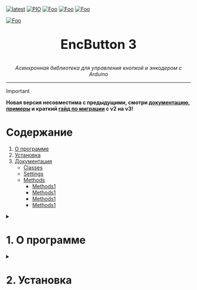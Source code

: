 [![latest](https://img.shields.io/github/v/release/GyverLibs/EncButton.svg?color=brightgreen)](https://github.com/GyverLibs/EncButton/releases/latest/download/EncButton.zip)
[![PIO](https://badges.registry.platformio.org/packages/gyverlibs/library/EncButton.svg)](https://registry.platformio.org/libraries/gyverlibs/EncButton)
[![Foo](https://img.shields.io/badge/Website-AlexGyver.ru-blue.svg?style=flat-square)](https://alexgyver.ru/)
[![Foo](https://img.shields.io/badge/%E2%82%BD%24%E2%82%AC%20%D0%9F%D0%BE%D0%B4%D0%B4%D0%B5%D1%80%D0%B6%D0%B0%D1%82%D1%8C-%D0%B0%D0%B2%D1%82%D0%BE%D1%80%D0%B0-orange.svg?style=flat-square)](https://alexgyver.ru/support_alex/)
[![Foo](https://img.shields.io/badge/README-ENGLISH-blueviolet.svg?style=flat-square)](https://github-com.translate.goog/GyverLibs/EncButton?_x_tr_sl=ru&_x_tr_tl=en)  

[![Foo](https://img.shields.io/badge/ПОДПИСАТЬСЯ-НА%20ОБНОВЛЕНИЯ-brightgreen.svg?style=social&logo=telegram&color=blue)](https://t.me/GyverLibs)


<h1 align="center" style="font-size: 2.5em; font-weight: bold; margin: 1em 0;">
  EncButton 3
</h1>
<p align="center"><em>Асинхронная библиотека для управления кнопкой и энкодером с Arduino</em></p>

---

> [!IMPORTANT]
> __Новая версия несовместима с предыдущими, смотри [документацию](#docs), [примеры](#example) и краткий [гайд по миграции](#migrate) с v2 на v3!__


<a id="start-doc"></a>

# Содержание
<ol>
  <li>
    <a href="#about">О программе</a>
  </li>
  <li>
    <a href="#install">Установка</a>
  </li>
  <li>
    <a href="#doc">Документация</a>
    <ul>
      <li>
        <a href="#doc-classes">Classes</a>
      </li>
      <li>
        <a href="#doc-settings">Settings</a>
      </li>        
      <li>
        <a href="#doc-methods">Methods</a>
        <ul>
          <li><a href="#methods-1">Methods1</a></li>
          <li><a href="#methods-1">Methods1</a></li>
          <li><a href="#methods-1">Methods1</a></li>
          <li><a href="#methods-1">Methods1</a></li>
        </ul>
        </li>
      </ul>
    </details>
  </li>   
</ol>

<details>
<summary><h1 id="install">1. О программе</р></summary>

## Возможности
#### Кнопка
  - Обработка событий: нажатие, отпускание, клик, количество кликов, удержание кнопки, импульсное удержание и время удержания. Также можно настроить предварительные клики для всех режимов.
  - Программное подавление дребезга (нежелательных повторных нажатий).
  - Возможность обрабатывать две одновременно нажатые кнопки как одну.
#### Енкодер
  - Обработка событий: обычный поворот, нажатый поворот, быстрый поворот.
  - Поддержка четырёх типов инкрементальных энкодеров.
  - Высокоточный алгоритм определения положения.
  - Буферизация в прерывании (временная задержка для обработки данных).

## Особенности
- Жёсткая оптимизация и небольшой вес во Flash и SRAM памяти: 5 байт SRAM (на экземпляр) и ~350 байт Flash на обработку кнопки
- Максимально быстрое чтение пинов для AVR, esp8266, esp32 (используется GyverIO)
- Виртуальный режим (например для работы с расширителем пинов)

## Совместимость
Совместима со всеми Arduino платформами (используются Arduino-функции)
<p align="right"><a href="#start-doc">К содержанию</a></p>
</details>




<details>
<summary><h1 id="install">2. Установка</р></summary>

<div style="background: #fff3bf; padding: 12px; border-left: 4px solid #ffd43b; border-radius: 4px; margin: 1em 0;">
  __Для работы требуется библиотека [GyverIO](https://github.com/GyverLibs/GyverIO)__
</div>

## Автоматическая установка
- Установите __EncButton__ через менеджер библиотек Arduino IDE, Arduino IDE v2 или PlatformIO.
## Ручная установка

## Обновление
- Для ручной установки: [Скачать библиотеку](https://github.com/GyverLibs/EncButton/archive/refs/heads/main.zip) и распаковать в: 
  - Windows x64: C:\Program Files (x86)\Arduino\libraries
  - Windows x32: C:\Program Files\Arduino\libraries
  - Документы/Arduino/libraries/
  - (Arduino IDE) автоматическая установка из .zip: Скетч/Подключить библиотеку/Добавить .ZIP библиотеку… и указать скачанный архив

> [!TIP]
> Подробная инструкция по установке библиотек доступна [по этой ссылке](https://alexgyver.ru/arduino-first/#%D0%A3%D1%81%D1%82%D0%B0%D0%BD%D0%BE%D0%B2%D0%BA%D0%B0_%D0%B1%D0%B8%D0%B1%D0%BB%D0%B8%D0%BE%D1%82%D0%B5%D0%BA).

### Обновление
- _Через менеджер библиотек:_ найдите и нажмите "Обновить".
- _Вручную:_ удалите старую версию и замените новой, избегая замены файлов.

<p align="right"><a href="#start-doc">К содержанию</a></p>
</details>
